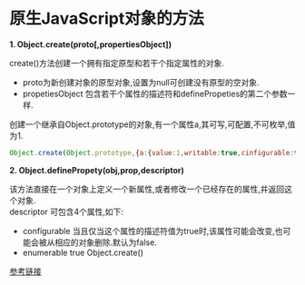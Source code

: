 # 原生JavaScript对象的方法  
**1. Object.create(proto[,propertiesObject])**

create()方法创建一个拥有指定原型和若干个指定属性的对象.

* proto为新创建对象的原型对象,设置为null可创建没有原型的空对象.  
* propetiesObject 包含若干个属性的描述符和definePropeties的第二个参数一样.  

创建一个继承自Object.prototype的对象,有一个属性a,其可写,可配置,不可枚举,值为1.
```js
Object.create(Object.prototype,{a:{value:1,writable:true,cinfigurable:true}});
```   
**2. Object.definePropety(obj,prop,descriptor)** 

该方法直接在一个对象上定义一个新属性,或者修改一个已经存在的属性,并返回这个对象.  
descriptor 可包含4个属性,如下:  
* configurable  当且仅当这个属性的描述符值为true时,该属性可能会改变,也可能会被从相应的对象删除.默认为false. 
* enumerable true Object.create()


 [参考链接](http://www.cnblogs.com/lugefan/p/6809496.html)  


